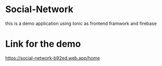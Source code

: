 # Social-Network
this is a demo application using Ionic as frontend framwork and firebase

# Link for the demo
https://social-network-b92ed.web.app/home
